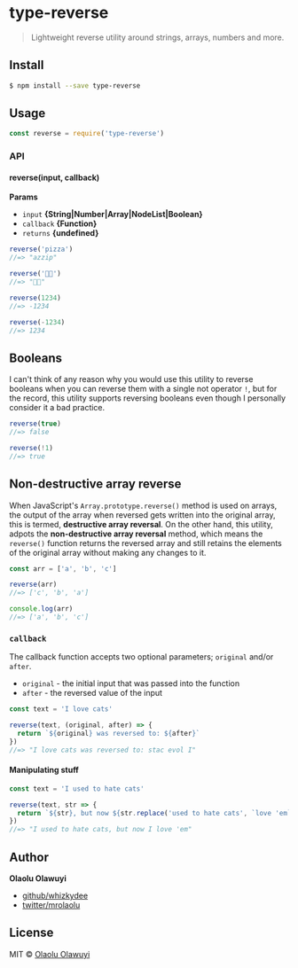 # type-reverse
<!-- [![Build Status](https://travis-ci.org/whizkydee/type-reverse.svg?branch=master)](https://travis-ci.org/whizkydee/type-reverse) -->

> Lightweight reverse utility around strings, arrays, numbers and more.



## Install

```sh
$ npm install --save type-reverse
```


## Usage

```js
const reverse = require('type-reverse')
```

### API

#### reverse(input, callback)

**Params**

* `input` **{String|Number|Array|NodeList|Boolean}**
* `callback` **{Function}**
* `returns` **{undefined}**

```js
reverse('pizza')
//=> "azzip"

reverse('🦄🐴')
//=> "🐴🦄"

reverse(1234)
//=> -1234

reverse(-1234)
//=> 1234
```

## Booleans

I can't think of any reason why you would use this utility to reverse booleans when you can reverse them with a single not operator `!`, but for the record, this utility supports reversing booleans even though I personally consider it a bad practice.

```js
reverse(true)
//=> false

reverse(!1)
//=> true
```

## Non-destructive array reverse

When JavaScript's `Array.prototype.reverse()` method is used on arrays, the output of the array when reversed gets written into the original array, this is termed, **destructive array reversal**. On the other hand, this utility, adpots the **non-destructive array reversal** method, which means the `reverse()` function returns the reversed array and still retains the elements of the original array without making any changes to it.

```js
const arr = ['a', 'b', 'c']

reverse(arr)
//=> ['c', 'b', 'a']

console.log(arr)
//=> ['a', 'b', 'c']
```

### `callback`

The callback function accepts two optional parameters; `original` and/or `after`.
* `original` - the initial input that was passed into the function
* `after` - the reversed value of the input

```js
const text = 'I love cats'

reverse(text, (original, after) => {
  return `${original} was reversed to: ${after}`
})
//=> "I love cats was reversed to: stac evol I"
```

#### Manipulating stuff

```js
const text = 'I used to hate cats'

reverse(text, str => {
  return `${str}, but now ${str.replace('used to hate cats', `love 'em`)}`
})
//=> "I used to hate cats, but now I love 'em"
```


## Author

**Olaolu Olawuyi**

* [github/whizkydee](https://github.com/whizkydee)
* [twitter/mrolaolu](https://twitter.com/mrolaolu)

## License

MIT © [Olaolu Olawuyi](http://github.com/whizkydee)
